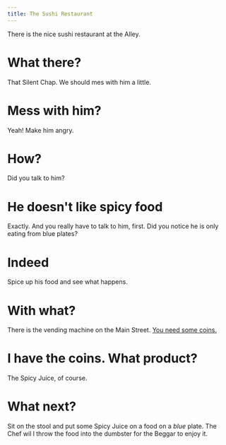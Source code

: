 ```yaml
---
title: The Sushi Restaurant
---
```


There is the nice sushi restaurant at the Alley.

# What there?
That Silent Chap. We should mes with him a little.

# Mess with him?
Yeah! Make him angry.

# How?
Did you talk to him?

# He doesn't like spicy food
Exactly. And you really have to talk to him, first. Did you notice he is only eating from blue plates?

# Indeed
Spice up his food and see what happens.

# With what?
There is the vending machine on the Main Street. [You need some coins.](/01-apartment/02-videoarcade.md)

# I have the coins. What product?
The Spicy Juice, of course.

# What next?
Sit on the stool and put some Spicy Juice on a food on a _blue_ plate. The Chef wil l throw the food into the dumbster for the Beggar to enjoy it.
